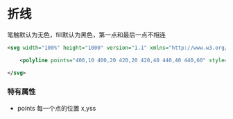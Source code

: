 # 折线
笔触默认为无色，fill默认为黑色，第一点和最后一点不相连
```svg
<svg width="100%" height="1000" version="1.1" xmlns="http://www.w3.org/2000/svg">

    <polyline points="400,10 400,20 420,20 420,40 440,40 440,60" style="fill:white;stroke:red;"/>

</svg>
```

### 特有属性
- points 每一个点的位置 x,yss